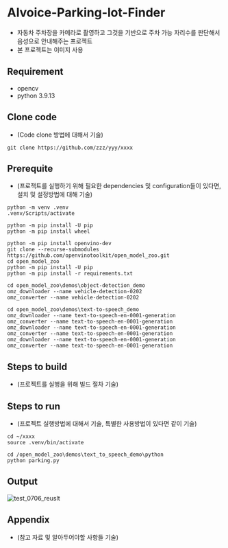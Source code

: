 # AIvoice-Parking-lot-Finder

* 자동차 주차장을 카메라로 촬영하고 그것을 기반으로 주차 가능 자리수를 판단해서 음성으로 안내해주는 프로젝트
* 본 프로젝트는 이미지 사용

## Requirement
* opencv
* python 3.9.13

## Clone code

* (Code clone 방법에 대해서 기술)

```shell
git clone https://github.com/zzz/yyy/xxxx
```

## Prerequite

* (프로잭트를 실행하기 위해 필요한 dependencies 및 configuration들이 있다면, 설치 및 설정방법에 대해 기술)

```shell
python -m venv .venv
.venv/Scripts/activate

python -m pip install -U pip
python -m pip install wheel

python -m pip install openvino-dev
git clone --recurse-submodules https://github.com/openvinotoolkit/open_model_zoo.git
cd open_model_zoo
python -m pip install -U pip
python -m pip install -r requirements.txt

cd open_model_zoo\demos\object-detection_demo
omz_downloader --name vehicle-detection-0202
omz_converter --name vehicle-detection-0202

cd open_model_zoo\demos\text-to-speech_demo
omz_downloader --name text-to-speech-en-0001-generation
omz_converter --name text-to-speech-en-0001-generation
omz_downloader --name text-to-speech-en-0001-generation
omz_converter --name text-to-speech-en-0001-generation
omz_downloader --name text-to-speech-en-0001-generation
omz_converter --name text-to-speech-en-0001-generation

```

## Steps to build

* (프로젝트를 실행을 위해 빌드 절차 기술)


## Steps to run

* (프로젝트 실행방법에 대해서 기술, 특별한 사용방법이 있다면 같이 기술)

```shell
cd ~/xxxx
source .venv/bin/activate

cd /open_model_zoo\demos\text_to_speech_demo\python
python parking.py 
```

## Output

![test_0706_reuslt](https://github.com/Miniismini/AIvoice-Parking-lot-Finder/assets/131587074/b2f1b43d-a0f5-4f10-8e1f-793589ecda90)





## Appendix

* (참고 자료 및 알아두어야할 사항들 기술)
